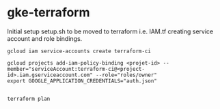 # gke-terraform


Initial setup setup.sh to be moved to terraform i.e. IAM.tf creating service account and role bindings. 

```
gcloud iam service-accounts create terraform-ci

gcloud projects add-iam-policy-binding <projet-id> --member="serviceAccount:terraform-ci@<project-id>.iam.gserviceaccount.com" --role="roles/owner"
export GOOGLE_APPLICATION_CREDENTIALS="auth.json"


terraform plan
```  





